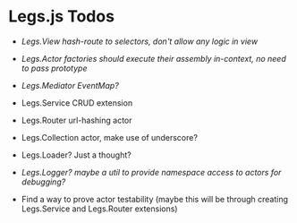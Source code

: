 Legs.js Todos
=============

- *Legs.View hash-route to selectors, don't allow any logic in view*

- *Legs.Actor factories should execute their assembly in-context, no need to pass prototype*

- *Legs.Mediator EventMap?*

- Legs.Service CRUD extension

- Legs.Router url-hashing actor

- Legs.Collection actor, make use of underscore?

- Legs.Loader? Just a thought?

- *Legs.Logger? maybe a util to provide namespace access to actors for debugging?*

- Find a way to prove actor testability (maybe this will be through creating Legs.Service and Legs.Router extensions)